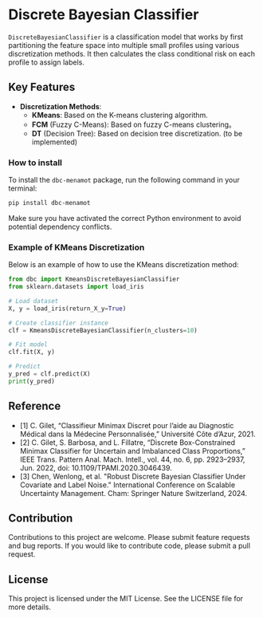 # Discrete Bayesian Classifier

`DiscreteBayesianClassifier` is a classification model that works by first partitioning the feature space into multiple small profiles using various discretization methods. It then calculates the class conditional risk on each profile to assign labels.

## Key Features

- **Discretization Methods**:
  - **KMeans**: Based on the K-means clustering algorithm.
  - **FCM** (Fuzzy C-Means): Based on fuzzy C-means clustering。
  - **DT** (Decision Tree): Based on decision tree discretization. (to be implemented)

### How to install

To install the `dbc-menamot` package, run the following command in your terminal:

```sh
pip install dbc-menamot
```

Make sure you have activated the correct Python environment to avoid potential dependency conflicts.

### Example of KMeans Discretization

Below is an example of how to use the KMeans discretization method:

```python
from dbc import KmeansDiscreteBayesianClassifier
from sklearn.datasets import load_iris

# Load dataset
X, y = load_iris(return_X_y=True)

# Create classifier instance
clf = KmeansDiscreteBayesianClassifier(n_clusters=10)

# Fit model
clf.fit(X, y)

# Predict
y_pred = clf.predict(X)
print(y_pred)
```

## Reference

- [1] C. Gilet, “Classifieur Minimax Discret pour l’aide  au Diagnostic Médical dans la  Médecine Personnalisée,” Université Côte d’Azur, 2021.
- [2] C. Gilet, S. Barbosa, and L. Fillatre, “Discrete Box-Constrained Minimax Classifier for Uncertain and Imbalanced Class Proportions,” IEEE Trans. Pattern Anal. Mach. Intell., vol. 44, no. 6, pp. 2923–2937, Jun. 2022, doi: 10.1109/TPAMI.2020.3046439.
- [3] Chen, Wenlong, et al. "Robust Discrete Bayesian Classifier Under Covariate and Label Noise." International Conference on Scalable Uncertainty Management. Cham: Springer Nature Switzerland, 2024.



## Contribution

Contributions to this project are welcome. Please submit feature requests and bug reports. If you would like to contribute code, please submit a pull request.

## License

This project is licensed under the MIT License. See the LICENSE file for more details.